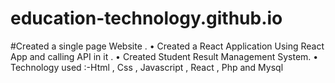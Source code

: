 # education-technology.github.io
#Created a single page Website . 
• Created a React Application Using React App and calling API in it .
• Created Student Result Management System.
• Technology used :-Html , Css , Javascript , React , Php and Mysql


